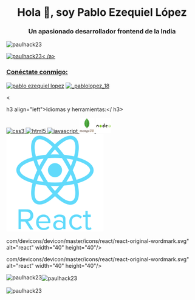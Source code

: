<h1 align="center">Hola 👋, soy Pablo Ezequiel López</h1>
<h3 align="center">Un apasionado desarrollador frontend de la India</h3>

<p align="left"> <img src ="https://komarev.com/ghpvc/?username=paulhack23&label=Profile%20views&color=0e75b6&style=flat" alt="paulhack23" /> </p>

<p align="left"> <a href="https ://github.com/ryo-ma/github-profile-tropic"><img src="https://github-profile-tropico.vercel.app/?username=paulhack23" alt="paulhack23" />< /a> </p>

<h3 align="left">Conéctate conmigo:</h3>
<p align="left">
<a href="https://linkedin.com/in/pablo ezequiel lopez" target="blank"><img align="center" src="https://raw.githubusercontent.com/rahuldkjain/github-profile -readme-generator/master/src/images/icons/Social/linked-in-alt.svg" alt="pablo ezequiel lopez" height="30" width="40" /></a> <a href
= "https://instagram.com/_pablolopez_18" target="blank"><img align="center" src="https://raw.githubusercontent.com/rahuldkjain/github-profile-readme-generator/master/src /images/icons/Social/instagram.svg" alt="_pablolopez_18" height="30" width="40" /></a> </p>
<

h3 align="left">Idiomas y herramientas:</ h3>
<p align="left"> <a href="https://www.w3schools.com/css/" target="_blank" rel="noreferrer"> <img src="https://raw.githubusercontent. com/devicons/devicon/master/icons/css3/css3-original-wordmark.svg" alt="css3" width="40" height="40"/> </a> <a href="https:// www.w3.org/html/" target="_blank" rel="noreferrer"> <img src="https://raw.githubusercontent.com/devicons/devicon/master/icons/html5/html5-original-wordmark .svg" alt="html5" width="40" height="40"/> </a> <a href="https://developer.mozilla.org/en-US/docs/Web/JavaScript" target="_blank" rel="noreferrer"> <img src="https://raw.githubusercontent.com/devicons/devicon/master/icons/javascript/javascript- original.svg" alt="javascript" width="40" height="40"/> </a> <a href="https://www.mongodb.com/" target="_blank" rel="noreferrer "> <img src="https://raw.githubusercontent.com/devicons/devicon/master/icons/mongodb/mongodb-original-wordmark.svg" alt="mongodb" width="40" height="40" /> </a> <a href="https://nodejs.org" target="_blank" rel="noreferrer"> <img src="https://raw.githubusercontent.com/devicons/devicon/master/icons/nodejs/nodejs-original-wordmark.svg" alt="nodejs" width="40" height="40"/> </a> <a href="https:// reactjs.org/" target="_blank" rel="noreferrer"> <img src="https://raw.githubusercontent.com/devicons/devicon/master/icons/react/react-original-wordmark.svg" alt ="reaccionar" ancho="40" alto="40"/> </a> </p>com/devicons/devicon/master/icons/react/react-original-wordmark.svg" alt="react" width="40" height="40"/> </a> </p>com/devicons/devicon/master/icons/react/react-original-wordmark.svg" alt="react" width="40" height="40"/> </a> </p>

<p><img align="left" src="https://github-readme-stats.vercel.app/api/top-langs?username=paulhack23&show_icons=true&locale=en&layout=compact" alt="paulhack23" /> </p>

<p> <img align="center" src="https://github-readme-stats.vercel.app/api?username=paulhack23&show_icons=true&locale=en" alt="paulhack23" /> </p>

<p><img align="center" src="https://github-readme-streak-stats.herokuapp.com/?user=paulhack23&" alt="paulhack23" /></p>
